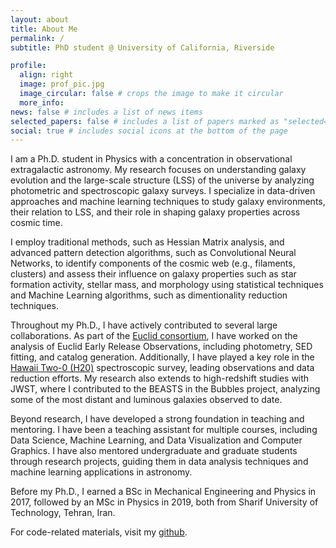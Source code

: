 ```yaml
---
layout: about
title: About Me
permalink: /
subtitle: PhD student @ University of California, Riverside

profile:
  align: right
  image: prof_pic.jpg
  image_circular: false # crops the image to make it circular
  more_info: 
news: false # includes a list of news items
selected_papers: false # includes a list of papers marked as "selected={true}"
social: true # includes social icons at the bottom of the page
---
```

I am a Ph.D. student in Physics with a concentration in observational extragalactic astronomy. My research focuses on understanding galaxy evolution and the large-scale structure (LSS) of the universe by analyzing photometric and spectroscopic galaxy surveys. I specialize in data-driven approaches and machine learning techniques to study galaxy environments, their relation to LSS, and their role in shaping galaxy properties across cosmic time.

I employ traditional methods, such as Hessian Matrix analysis, and advanced pattern detection algorithms, such as Convolutional Neural Networks, to identify components of the cosmic web (e.g., filaments, clusters) and assess their influence on galaxy properties such as star formation activity, stellar mass, and morphology using statistical techniques and Machine Learning algorithms, such as dimentionality reduction techniques.

Throughout my Ph.D., I have actively contributed to several large collaborations. As part of the [Euclid consortium](https://www.euclid-ec.org/), I have worked on the analysis of Euclid Early Release Observations, including photometry, SED fitting, and catalog generation. Additionally, I have played a key role in the [Hawaii Two-0 (H20)](https://project.ifa.hawaii.edu/h20/) spectroscopic survey, leading observations and data reduction efforts. My research also extends to high-redshift studies with JWST, where I contributed to the BEASTS in the Bubbles project, analyzing some of the most distant and luminous galaxies observed to date.

Beyond research, I have developed a strong foundation in teaching and mentoring. I have been a teaching assistant for multiple courses, including Data Science, Machine Learning, and Data Visualization and Computer Graphics. I have also mentored undergraduate and graduate students through research projects, guiding them in data analysis techniques and machine learning applications in astronomy.

Before my Ph.D., I earned a BSc in Mechanical Engineering and Physics in 2017, followed by an MSc in Physics in 2019, both from Sharif University of Technology, Tehran, Iran.

For code-related materials, visit my [github](https://github.com/sinataamoli).